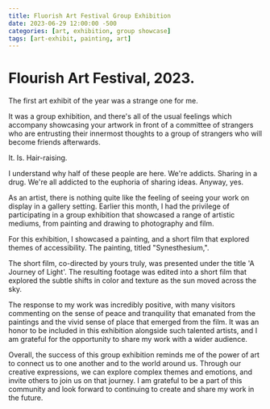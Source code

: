 ```yaml
---
title: Fluorish Art Festival Group Exhibition
date: 2023-06-29 12:00:00 -500
categories: [art, exhibition, group showcase]
tags: [art-exhibit, painting, art]
---
```


# Flourish Art Festival, 2023. 

The first art exhibit of the year was a strange one for me. 

It was a group exhibition, and there's all of the usual feelings which accompany showcasing your artwork in front of a committee of strangers who are entrusting their innermost thoughts to a group of strangers who will become friends afterwards. 

It. Is. Hair-raising. 

I understand why half of these people are here. We're addicts. Sharing in a drug. We're all addicted to the euphoria of sharing ideas. Anyway, yes. 

As an artist, there is nothing quite like the feeling of seeing your work on display in a gallery setting. Earlier this month, I had the privilege of participating in a group exhibition that showcased a range of artistic mediums, from painting and drawing to photography and film.

For this exhibition, I showcased a painting, and a short film that explored themes of accessibility. The painting, titled "Synesthesium,".

The short film, co-directed by yours truly, was presented under the title 'A Journey of Light'. The resulting footage was edited into a short film that explored the subtle shifts in color and texture as the sun moved across the sky.

The response to my work was incredibly positive, with many visitors commenting on the sense of peace and tranquility that emanated from the paintings and the vivid sense of place that emerged from the film. It was an honor to be included in this exhibition alongside such talented artists, and I am grateful for the opportunity to share my work with a wider audience.

Overall, the success of this group exhibition reminds me of the power of art to connect us to one another and to the world around us. Through our creative expressions, we can explore complex themes and emotions, and invite others to join us on that journey. I am grateful to be a part of this community and look forward to continuing to create and share my work in the future.


